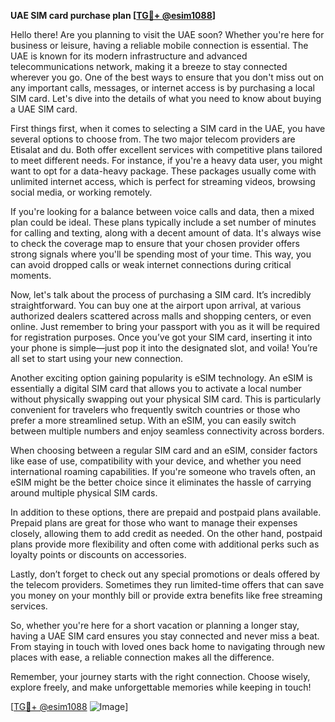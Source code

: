 **UAE SIM card purchase plan [[TG💪+ @esim1088](https://t.me/s/esim1088)]**

Hello there! Are you planning to visit the UAE soon? Whether you're here for business or leisure, having a reliable mobile connection is essential. The UAE is known for its modern infrastructure and advanced telecommunications network, making it a breeze to stay connected wherever you go. One of the best ways to ensure that you don't miss out on any important calls, messages, or internet access is by purchasing a local SIM card. Let's dive into the details of what you need to know about buying a UAE SIM card.

First things first, when it comes to selecting a SIM card in the UAE, you have several options to choose from. The two major telecom providers are Etisalat and du. Both offer excellent services with competitive plans tailored to meet different needs. For instance, if you're a heavy data user, you might want to opt for a data-heavy package. These packages usually come with unlimited internet access, which is perfect for streaming videos, browsing social media, or working remotely.

If you're looking for a balance between voice calls and data, then a mixed plan could be ideal. These plans typically include a set number of minutes for calling and texting, along with a decent amount of data. It's always wise to check the coverage map to ensure that your chosen provider offers strong signals where you'll be spending most of your time. This way, you can avoid dropped calls or weak internet connections during critical moments.

Now, let's talk about the process of purchasing a SIM card. It’s incredibly straightforward. You can buy one at the airport upon arrival, at various authorized dealers scattered across malls and shopping centers, or even online. Just remember to bring your passport with you as it will be required for registration purposes. Once you’ve got your SIM card, inserting it into your phone is simple—just pop it into the designated slot, and voila! You’re all set to start using your new connection.

Another exciting option gaining popularity is eSIM technology. An eSIM is essentially a digital SIM card that allows you to activate a local number without physically swapping out your physical SIM card. This is particularly convenient for travelers who frequently switch countries or those who prefer a more streamlined setup. With an eSIM, you can easily switch between multiple numbers and enjoy seamless connectivity across borders.

When choosing between a regular SIM card and an eSIM, consider factors like ease of use, compatibility with your device, and whether you need international roaming capabilities. If you're someone who travels often, an eSIM might be the better choice since it eliminates the hassle of carrying around multiple physical SIM cards.

In addition to these options, there are prepaid and postpaid plans available. Prepaid plans are great for those who want to manage their expenses closely, allowing them to add credit as needed. On the other hand, postpaid plans provide more flexibility and often come with additional perks such as loyalty points or discounts on accessories.

Lastly, don’t forget to check out any special promotions or deals offered by the telecom providers. Sometimes they run limited-time offers that can save you money on your monthly bill or provide extra benefits like free streaming services.

So, whether you're here for a short vacation or planning a longer stay, having a UAE SIM card ensures you stay connected and never miss a beat. From staying in touch with loved ones back home to navigating through new places with ease, a reliable connection makes all the difference.

Remember, your journey starts with the right connection. Choose wisely, explore freely, and make unforgettable memories while keeping in touch!

[[TG💪+ @esim1088](https://t.me/s/esim1088) ![Image](https://i.postimg.cc/Y0z9fWf4/image.png)]